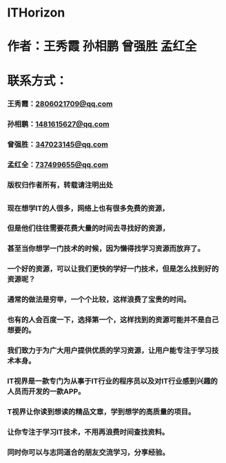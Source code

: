 # ITHorizon
## ###########################################
# 作者：王秀霞 孙相鹏 曾强胜 孟红全
# 联系方式：
### 王秀霞：2806021709@qq.com
### 孙相鹏：1481615627@qq.com
### 曾强胜：347023145@qq.com
### 孟红全：737499655@qq.com
### 版权归作者所有，转载请注明出处              
## ##########################################

### 现在想学IT的人很多，网络上也有很多免费的资源，
### 但是他们往往需要花费大量的时间去寻找好的资源，
### 甚至当你想学一门技术的时候，因为懒得找学习资源而放弃了。
### 一个好的资源，可以让我们更快的学好一门技术，但是怎么找到好的资源呢？
### 通常的做法是穷举，一个个比较，这样浪费了宝贵的时间。
### 也有的人会百度一下，选择第一个，这样找到的资源可能并不是自己想要的。
### 我们致力于为广大用户提供优质的学习资源，让用户能专注于学习技术本身。
### IT视界是一款专门为从事于IT行业的程序员以及对IT行业感到兴趣的人员而开发的一款APP。
### T视界让你读到想读的精品文章，学到想学的高质量的项目。
### 让你专注于学习IT技术，不用再浪费时间查找资料。
### 同时你可以与志同道合的朋友交流学习，分享经验。



